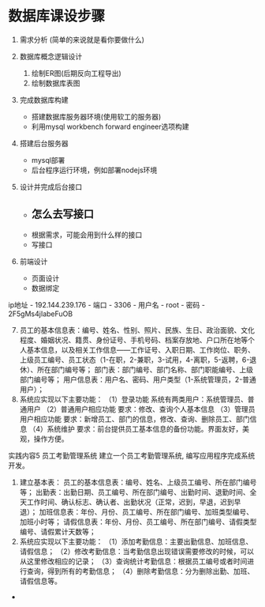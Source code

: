 # 数据库课设步骤
1. 需求分析 (简单的来说就是看你要做什么)

2. 数据库概念逻辑设计
   1. 绘制ER图(后期反向工程导出)
   2. 绘制数据库表图

3. 完成数据库构建
    - 搭建数据库服务器环境(使用软工的服务器)
    - 利用mysql workbench forward engineer选项构建

4. 搭建后台服务器
    - mysql部署
    - 后台程序运行环境，例如部署nodejs环境

5. 设计并完成后台接口
   - 怎么去写接口
     - 
   - 根据需求，可能会用到什么样的接口
   - 写接口

6. 前端设计
    - 页面设计
    - 数据绑定

 ip地址
        - 192.144.239.176
      - 端口
        - 3306
      - 用户名
        - root
      - 密码
        - 2F5gMs4jIabeFuOB




7. 员工的基本信息表：编号、姓名、性别、照片、民族、生日、政治面貌、文化程度、婚姻状况、籍贯、身份证号、手机号码、档案存放地、户口所在地等个人基本信息，以及相关工作信息——工作证号、入职日期、工作岗位、职务、上级员工编号、员工状态（1-在职，2-兼职，3-试用，4-离职，5-返聘，6-退休）、所在部门编号等；
部门表：部门编号、部门名称、部门职能编号、上级部门编号等；
用户信息表：用户名、密码、用户类型（1-系统管理员，2-普通用户）；
2. 系统应实现以下主要功能：
（1）登录功能
     系统有两类用户：系统管理员、普通用户
（2）普通用户相应功能
     要求：修改、查询个人基本信息
（3）管理员用户相应功能
     要求：新增员工、部门的信息，修改、查询、删除员工、部门信息
（4）系统维护
     要求：前台提供员工基本信息的备份功能。界面友好，美观，操作方便。


实践内容5 员工考勤管理系统
建立一个员工考勤管理系统, 编写应用程序完成系统开发。
1. 建立基本表：
员工的基本信息表：编号、姓名、上级员工编号、所在部门编号等；
出勤表：出勤日期、员工编号、所在部门编号、出勤时间、退勤时间、全天工作时间、确认标志、确认者、出勤状况（正常，迟到，早退，迟到早退）；
加班信息表：年份、月份、员工编号、所在部门编号、加班类型编号、加班小时等；
请假信息表：年份、月份、员工编号、所在部门编号、请假类型编号、请假累计天数等；
2. 系统应实现以下主要功能：
（1）添加考勤信息：主要出勤信息、加班信息、请假信息；
（2）修改考勤信息：当考勤信息出现错误需要修改的时候，可以从这里修改相应的记录； 
（3）查询统计考勤信息：根据员工编号或者时间进行查询，得到所有的考勤信息；
（4）删除考勤信息：分为删除出勤、加班、请假信息等。

-